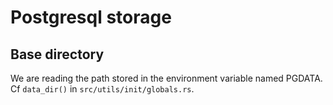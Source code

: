 Postgresql storage
==================

Base directory
--------------

We are reading the path stored in the environment variable named PGDATA. Cf `data_dir()` in `src/utils/init/globals.rs`.